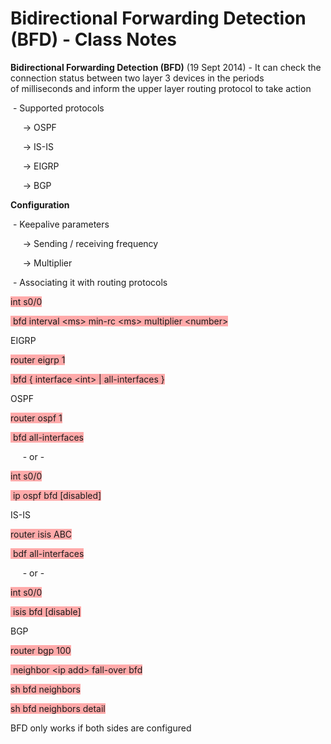 # Bidirectional Forwarding Detection (BFD) - Class Notes

**Bidirectional Forwarding Detection \(BFD\)** \(19 Sept 2014\) \- It can check the connection status between two layer 3 devices in the periods of milliseconds and inform the upper layer routing protocol to take action

 \- Supported protocols

     \-\> OSPF

     \-\> IS\-IS

     \-\> EIGRP

     \-\> BGP

**Configuration**

 \- Keepalive parameters

     \-\> Sending / receiving frequency

     \-\> Multiplier

 \- Associating it with routing protocols

<span style="background-color: #ffaaaa">int s0/0</span>

<span style="background-color: #ffaaaa"> bfd interval \<ms\> min\-rc \<ms\> multiplier \<number\></span>

EIGRP

<span style="background-color: #ffaaaa">router eigrp 1</span>

<span style="background-color: #ffaaaa"> bfd { interface \<int\> | all\-interfaces }</span>

OSPF

<span style="background-color: #ffaaaa">router ospf 1</span>

<span style="background-color: #ffaaaa"> bfd all\-interfaces</span>

     \- or \-

<span style="background-color: #ffaaaa">int s0/0</span>

<span style="background-color: #ffaaaa"> ip ospf bfd \[disabled\]</span>

IS\-IS

<span style="background-color: #ffaaaa">router isis ABC</span>

<span style="background-color: #ffaaaa"> bdf all\-interfaces</span>

     \- or \-

<span style="background-color: #ffaaaa">int s0/0</span>

<span style="background-color: #ffaaaa"> isis bfd \[disable\]</span>

BGP

<span style="background-color: #ffaaaa">router bgp 100</span>

<span style="background-color: #ffaaaa"> neighbor \<ip add\> fall\-over bfd</span>

<span style="background-color: #ffaaaa">sh bfd neighbors</span>

<span style="background-color: #ffaaaa">sh bfd neighbors detail</span>

BFD only works if both sides are configured
